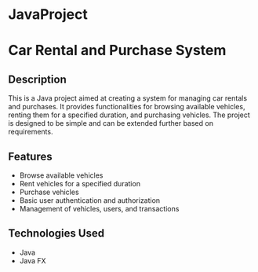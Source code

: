 # JavaProject
# Car Rental and Purchase System

## Description
This is a Java project aimed at creating a system for managing car rentals and purchases. It provides functionalities for browsing available vehicles, renting them for a specified duration, and purchasing vehicles. The project is designed to be simple and can be extended further based on requirements.

## Features
- Browse available vehicles
- Rent vehicles for a specified duration
- Purchase vehicles
- Basic user authentication and authorization
- Management of vehicles, users, and transactions

## Technologies Used
- Java
- Java FX
